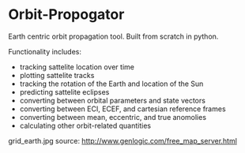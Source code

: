 # Orbit-Propogator
Earth centric orbit propagation tool. Built from scratch in python.

Functionality includes:
 - tracking sattelite location over time
 - plotting sattelite tracks
 - tracking the rotation of the Earth and location of the Sun
 - predicting sattelite eclipses
 - converting between orbital parameters and state vectors
 - converting between ECI, ECEF, and cartesian reference frames
 - converting between mean, eccentric, and true anomolies
 - calculating other orbit-related quantities

grid_earth.jpg source: http://www.genlogic.com/free_map_server.html
